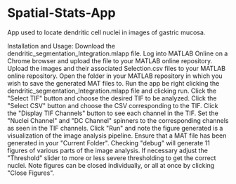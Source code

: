 # Spatial-Stats-App
App used to locate dendritic cell nuclei in images of gastric mucosa.

Installation and Usage:
  Download the dendritic_segmentation_Integration.mlapp file.
  Log into MATLAB Online on a Chrome browser and upload the file to your MATLAB online repository.
  Upload the images and their associated Selection.csv files to your MATLAB online repository.
  Open the folder in your MATLAB repository in which you wish to save the generated MAT files to.
  Run the app be right clicking the dendritic_segmentation_Integration.mlapp file and clicking run.
  Click the "Select TIF" button and choose the desired TIF to be analyzed.
  Click the "Select CSV" button and choose the CSV corresponding to the TIF.
  Click the "Display TIF Channels" button to see each channel in the TIF.
  Set the "Nuclei Channel" and "DC Channel" spinners to the corresponding channels as seen in the TIF channels.
  Click "Run" and note the figure generated is a visualization of the image analysis pipeline.
  Ensure that a MAT file has been generated in your "Current Folder".
  Checking "debug" will generate 11 figures of various parts of the image analysis.
  If necessary adjust the "Threshold" slider to more or less severe thresholding to get the correct nuclei.
  Note figures can be closed individually, or all at once by clicking "Close Figures".

